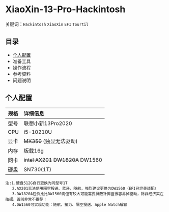 # XiaoXin-13-Pro-Hackintosh  
关键词：`Hackintosh` `XiaoXin` `EFI` `Tourtil`  
## 目录
* [个人配置](#个人配置)  
* 准备工具  
* 操作流程  
* 参考资料  
* 问题说明    
## 个人配置  
|规格|详细信息|
|:-|:-|
|型号|联想小新13Pro2020|
|CPU|i5-10210U|
|显卡|~~MX350~~ (独显无法驱动)|
|内存|板载16g|
|网卡|~~intel AX201~~ ~~DW1820A~~ DW1560|
|硬盘|SN730(1T)|  
    注:1.硬盘512G自行更换为同型号1T  
       2.AX201无法使用隔空投送、蓝牙，随航，强烈建议更换为DW1560（EFI已完美适配）
       3.DW1820A性价比比DW1560高但有较大可能需要屏蔽针脚且很容易掉驱动，除非经济实在拮据，否则非常不推荐！  
       4.DW1560可实现功能：随航、接力、隔空投送、Apple Watch解锁
